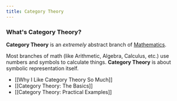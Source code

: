 ```yaml
---
title: Category Theory
---
```


### What's Category Theory?

**Category Theory** is an *extremely* abstract branch of <a href="https://en.wikipedia.org/wiki/Mathematics" target="_blank">Mathematics</a>. 

Most branches of math (like Arithmetic, Algebra, Calculus, etc.) use numbers and symbols to calculate things. **Category Theory** is about symbolic representation itself. 

* [[Why I Like Category Theory So Much]]
* [[Category Theory: The Basics]]
* [[Category Theory: Practical Examples]]